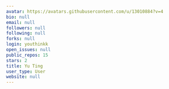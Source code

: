```yaml
---
avatar: https://avatars.githubusercontent.com/u/13010884?v=4
bio: null
email: null
followers: null
following: null
forks: null
login: youthinkk
open_issues: null
public_repos: 15
stars: 2
title: Yu Ting
user_type: User
website: null
---
```

